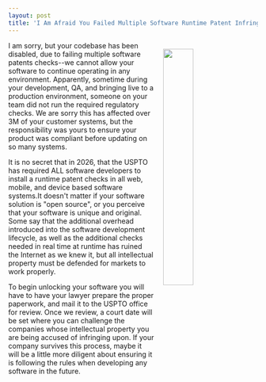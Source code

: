 ```yaml
---
layout: post
title: 'I Am Afraid You Failed Multiple Software Runtime Patent Infringement Checks #DesignFiction'
---
```

<p><img style="padding: 15px;" src="https://s3.amazonaws.com/kinlane-productions/bw-icons/bw-patent-algorithms.png" alt="" width="35%" align="right" /></p>
<p>I am sorry, but your codebase has been disabled, due to failing multiple software patents checks--we cannot allow your software to continue operating in any environment. Apparently, sometime during your development, QA, and bringing live to a production environment, someone on your team did not run the required regulatory checks. We are sorry this has affected over 3M of your customer systems, but the responsibility was yours to ensure your product was compliant before updating on so many systems.</p>
<p>It is no secret that in 2026, that the USPTO has required ALL software developers to install a runtime patent checks in all web, mobile, and device based software systems.It doesn't matter if your software solution is "open source", or you perceive that your&nbsp;software is unique and original. Some say that the additional overhead introduced into the software development lifecycle, as well as the additional checks needed in real time at runtime has ruined the Internet as we knew it, but all&nbsp;intellectual property must be defended for markets to work properly.</p>
<p>To begin unlocking your software you will have to have your lawyer prepare the proper paperwork, and mail it to the USPTO office for review. Once we review, a court date will be set where you can challenge the companies whose intellectual property you are being accused of infringing upon. If your company survives this process, maybe it will be a little more diligent about ensuring it is following the rules when developing any software in the future.</p>